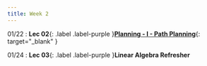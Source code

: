 ```yaml
---
title: Week 2
---
```

01/22
: **Lec 02**{: .label .label-purple }[**Planning - I - Path Planning**](/CSCI5551-Spr24/assets/slides/lec02_pathplanning.pdf){: target="_blank" }

01/24
: **Lec 03**{: .label .label-purple }**Linear Algebra Refresher**

